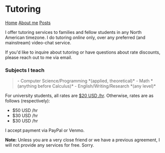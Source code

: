 <title>Tutoring</title>
<meta http-equiv="Content-Type" content="text/html; charset=UTF-8"/>
<meta name="viewport" content="width=device-width, initial-scale=1"/>
<link href="https://fonts.googleapis.com/css?family=IBM+Plex+Mono|Open+Sans" rel="stylesheet"/>
<link href="../stylesheet.css" type="text/css" rel="stylesheet"/>
<link rel="shortcut icon" type="image/png" href="/images/favicon.png"/>

# Tutoring

[Home](../index.html)
[About me](../info/about.html)
[Posts](../posts/index.html)

I offer tutoring services to families and fellow students in any North American timezone.
I do tutoring <i>online</i> only, over any preferred (and mainstream) video-chat service.

If you'd like to inquire about tutoring or have questions about rate discounts, please reach out to me via email.

### Subjects I teach

<blockquote>
- Computer Science/Programming *(applied, theoretical)*
- Math *(anything before Calculus)*
- English/Writing/Research *(any level)*
</blockquote>

For university students, all rates are <u>$20 USD /hr</u>.
Otherwise, rates are as follows (respectively):

- $50 USD /hr
- $30 USD /hr
- $30 USD /hr

I accept payment via PayPal or Venmo.

**Note:** Unless you are a very close friend or we have a previous agreement, I will not provide any services for free. Sorry.